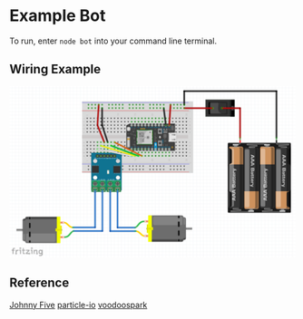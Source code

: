 # Example Bot

To run, enter `node bot` into your command line terminal.

## Wiring Example
![Wiring Diagram](./wiring-diagram.png)

## Reference
[Johnny Five](http://johnny-five.io/)
[particle-io](https://www.npmjs.com/package/particle-io)
[voodoospark](https://github.com/voodootikigod/voodoospark)